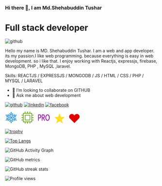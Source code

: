 ### Hi there 👋, I am Md.Shehabuddin Tushar
# Full stack developer

<img src='https://i.postimg.cc/3Jgnwcyd/Md-shehbauddin-tushar-3.png' alt='github' width="1000" height='300'>

Hello my name is MD. Shehabuddin Tushar. I am a web and app developer. its my passion.I like web programming. because everything is easy in web development. so i like that. I enjoy working with Reactjs, expressjs, firebase, MongoDB, PHP , MySQL ,laravel.

Skills: REACTJS / EXPRESSJS / MONGODB /  JS / HTML / CSS / PHP / MYSQL / LARAVEL


- 👯 I’m looking to collaborate on GITHUB 
- 💬 Ask me about web development 


[<img src='https://cdn.jsdelivr.net/npm/simple-icons@3.0.1/icons/github.svg' alt='github' height='40'>](https://github.com/Shehabuddin-Tushar)  [<img src='https://cdn.jsdelivr.net/npm/simple-icons@3.0.1/icons/linkedin.svg' alt='linkedin' height='40'>](https://www.linkedin.com/in/shehabuddintushar-9b07ba171/)  [<img src='https://cdn.jsdelivr.net/npm/simple-icons@3.0.1/icons/facebook.svg' alt='facebook' height='40'>](https://www.facebook.com/md.shehabuddintushar)  

<a href='https://archiveprogram.github.com/'><img src='https://raw.githubusercontent.com/acervenky/animated-github-badges/master/assets/acbadge.gif' width='40' height='40'></a> <a href='https://docs.github.com/en/developers'><img src='https://raw.githubusercontent.com/acervenky/animated-github-badges/master/assets/devbadge.gif' width='40' height='40'></a> <a href='https://github.com/pricing'><img src='https://raw.githubusercontent.com/acervenky/animated-github-badges/master/assets/pro.gif' width='40' height='40'></a> <a href='https://stars.github.com/'><img src='https://raw.githubusercontent.com/acervenky/animated-github-badges/master/assets/starbadge.gif' width='35' height='35'></a> <a href='https://docs.github.com/en/github/supporting-the-open-source-community-with-github-sponsors'><img src='https://raw.githubusercontent.com/acervenky/animated-github-badges/master/assets/sponsorbadge.gif' width='35' height='35'></a> 

[![trophy](https://github-profile-trophy.vercel.app/?username=Shehabuddin-Tushar)](https://github.com/ryo-ma/github-profile-trophy)

[![Top Langs](https://github-readme-stats.vercel.app/api/top-langs/?username=Shehabuddin-Tushar)](https://github.com/anuraghazra/github-readme-stats)

![GitHub Activity Graph](https://activity-graph.herokuapp.com/graph?username=Shehabuddin-Tushar)  

![GitHub metrics](https://metrics.lecoq.io/Shehabuddin-Tushar)  

![GitHub streak stats](https://github-readme-streak-stats.herokuapp.com/?user=Shehabuddin-Tushar)  

![Profile views](https://gpvc.arturio.dev/Shehabuddin-Tushar)  
